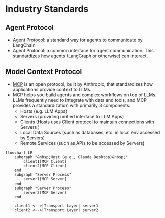 # Industry Standards

## Agent Protocol

- [Agent Protocol](https://blog.langchain.dev/agent-protocol-interoperability-for-llm-agents/): a standard way for agents to communicate by LangChain
- Agent Protocol: a common interface for agent communication. This standardizes how agents (LangGraph or otherwise) can interact.

## Model Context Protocol

- [MCP](https://modelcontextprotocol.io/introduction) is an open protocol, built by Anthropic, that standardizes how applications provide context to LLMs.
- MCP helps you build agents and complex workflows on top of LLMs. LLMs frequently need to integrate with data and tools, and MCP provides a standardization with primarily 3 components:
    - Hosts (e.g. LLM Apps)
    - Servers (providing unified interface to LLM Apps)
    - Clients (Hosts uses Client protocol to maintain connections with Servers )
    - Local Data Sources (such as databases, etc. in local env accessed by Servers)
    - Remote Services (such as APIs to be accessed by Servers)

```mermaid
flowchart LR
    subgraph "&nbsp;Host (e.g., Claude Desktop)&nbsp;"
        client1[MCP Client]
        client2[MCP Client]
    end
    subgraph "Server Process"
        server1[MCP Server]
    end
    subgraph "Server Process"
        server2[MCP Server]
    end

    client1 <-->|Transport Layer| server1
    client2 <-->|Transport Layer| server2
```


